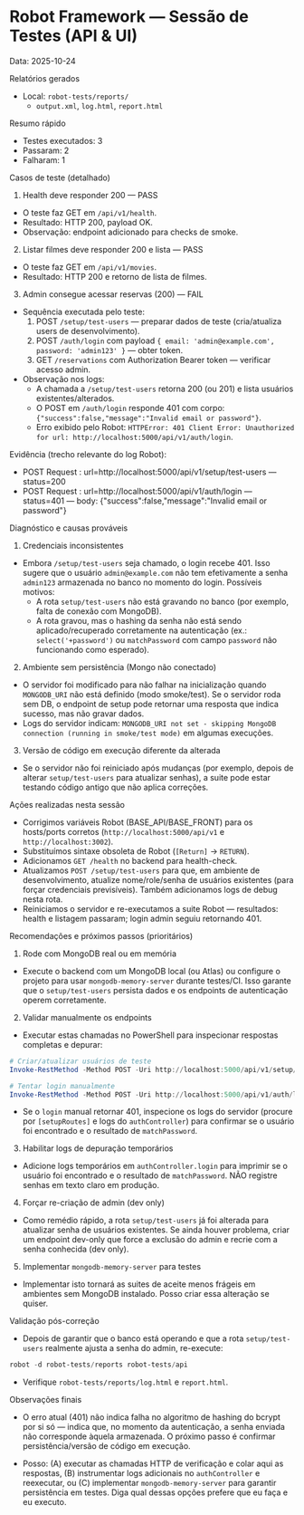 # Robot Framework — Sessão de Testes (API & UI)

Data: 2025-10-24


Relatórios gerados

- Local: `robot-tests/reports/`
  - `output.xml`, `log.html`, `report.html`

Resumo rápido

- Testes executados: 3
- Passaram: 2
- Falharam: 1

Casos de teste (detalhado)

1) Health deve responder 200 — PASS
- O teste faz GET em `/api/v1/health`.
- Resultado: HTTP 200, payload OK.
- Observação: endpoint adicionado para checks de smoke.

2) Listar filmes deve responder 200 e lista — PASS
- O teste faz GET em `/api/v1/movies`.
- Resultado: HTTP 200 e retorno de lista de filmes.

3) Admin consegue acessar reservas (200) — FAIL
- Sequência executada pelo teste:
  1. POST `/setup/test-users` — preparar dados de teste (cria/atualiza users de desenvolvimento).
  2. POST `/auth/login` com payload `{ email: 'admin@example.com', password: 'admin123' }` — obter token.
  3. GET `/reservations` com Authorization Bearer token — verificar acesso admin.
- Observação nos logs:
  - A chamada a `/setup/test-users` retorna 200 (ou 201) e lista usuários existentes/alterados.
  - O POST em `/auth/login` responde 401 com corpo: `{"success":false,"message":"Invalid email or password"}`.
  - Erro exibido pelo Robot: `HTTPError: 401 Client Error: Unauthorized for url: http://localhost:5000/api/v1/auth/login`.

Evidência (trecho relevante do log Robot):

- POST Request : url=http://localhost:5000/api/v1/setup/test-users — status=200
- POST Request : url=http://localhost:5000/api/v1/auth/login — status=401 — body: {"success":false,"message":"Invalid email or password"}

Diagnóstico e causas prováveis

1) Credenciais inconsistentes
- Embora `/setup/test-users` seja chamado, o login recebe 401. Isso sugere que o usuário `admin@example.com` não tem efetivamente a senha `admin123` armazenada no banco no momento do login. Possíveis motivos:
  - A rota `setup/test-users` não está gravando no banco (por exemplo, falta de conexão com MongoDB).
  - A rota gravou, mas o hashing da senha não está sendo aplicado/recuperado corretamente na autenticação (ex.: `select('+password')` ou `matchPassword` com campo `password` não funcionando como esperado).

2) Ambiente sem persistência (Mongo não conectado)
- O servidor foi modificado para não falhar na inicialização quando `MONGODB_URI` não está definido (modo smoke/test). Se o servidor roda sem DB, o endpoint de setup pode retornar uma resposta que indica sucesso, mas não gravar dados.
- Logs do servidor indicam: `MONGODB_URI not set - skipping MongoDB connection (running in smoke/test mode)` em algumas execuções.

3) Versão de código em execução diferente da alterada
- Se o servidor não foi reiniciado após mudanças (por exemplo, depois de alterar `setup/test-users` para atualizar senhas), a suite pode estar testando código antigo que não aplica correções.

Ações realizadas nesta sessão

- Corrigimos variáveis Robot (BASE_API/BASE_FRONT) para os hosts/ports corretos (`http://localhost:5000/api/v1` e `http://localhost:3002`).
- Substituímos sintaxe obsoleta de Robot (`[Return]` -> `RETURN`).
- Adicionamos `GET /health` no backend para health-check.
- Atualizamos `POST /setup/test-users` para que, em ambiente de desenvolvimento, atualize nome/role/senha de usuários existentes (para forçar credenciais previsíveis). Também adicionamos logs de debug nesta rota.
- Reiniciamos o servidor e re-executamos a suite Robot — resultados: health e listagem passaram; login admin seguiu retornando 401.

Recomendações e próximos passos (prioritários)

1) Rode com MongoDB real ou em memória
- Execute o backend com um MongoDB local (ou Atlas) ou configure o projeto para usar `mongodb-memory-server` durante testes/CI. Isso garante que o `setup/test-users` persista dados e os endpoints de autenticação operem corretamente.

2) Validar manualmente os endpoints
- Executar estas chamadas no PowerShell para inspecionar respostas completas e depurar:

```powershell
# Criar/atualizar usuários de teste
Invoke-RestMethod -Method POST -Uri http://localhost:5000/api/v1/setup/test-users -ContentType 'application/json'

# Tentar login manualmente
Invoke-RestMethod -Method POST -Uri http://localhost:5000/api/v1/auth/login -ContentType 'application/json' -Body (@{ email='admin@example.com'; password='admin123' } | ConvertTo-Json)
```

- Se o `login` manual retornar 401, inspecione os logs do servidor (procure por `[setupRoutes]` e logs do `authController`) para confirmar se o usuário foi encontrado e o resultado de `matchPassword`.

3) Habilitar logs de depuração temporários
- Adicione logs temporários em `authController.login` para imprimir se o usuário foi encontrado e o resultado de `matchPassword`. NÃO registre senhas em texto claro em produção.

4) Forçar re-criação de admin (dev only)
- Como remédio rápido, a rota `setup/test-users` já foi alterada para atualizar senha de usuários existentes. Se ainda houver problema, criar um endpoint dev-only que force a exclusão do admin e recrie com a senha conhecida (dev only).

5) Implementar `mongodb-memory-server` para testes
- Implementar isto tornará as suites de aceite menos frágeis em ambientes sem MongoDB instalado. Posso criar essa alteração se quiser.

Validação pós-correção

- Depois de garantir que o banco está operando e que a rota `setup/test-users` realmente ajusta a senha do admin, re-execute:

```powershell
robot -d robot-tests/reports robot-tests/api
```

- Verifique `robot-tests/reports/log.html` e `report.html`.

Observações finais

- O erro atual (401) não indica falha no algoritmo de hashing do bcrypt por si só — indica que, no momento da autenticação, a senha enviada não corresponde àquela armazenada. O próximo passo é confirmar persistência/versão de código em execução.

- Posso: (A) executar as chamadas HTTP de verificação e colar aqui as respostas, (B) instrumentar logs adicionais no `authController` e reexecutar, ou (C) implementar `mongodb-memory-server` para garantir persistência em testes. Diga qual dessas opções prefere que eu faça e eu executo.
